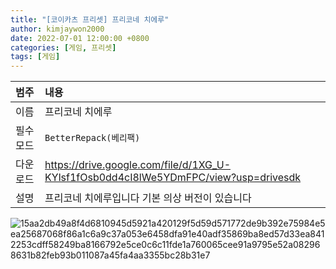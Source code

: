 ```yaml
---
title: "[코이카츠 프리셋] 프리코네 치에루"
author: kimjaywon2000
date: 2022-07-01 12:00:00 +0800
categories: [게임, 프리셋]
tags: [게임]
---
```


| 범주             | 내용            |
|:----------------|:---------------|
| 이름             | 프리코네 치에루 |
| 필수 모드         | `BetterRepack(베리팩)`       |
| 다운로드          | <https://drive.google.com/file/d/1XG_U-KYlsf1fOsb0dd4cI8lWe5YDmFPC/view?usp=drivesdk> |
| 설명             | 프리코네 치에루입니다 기본 의상 버전이 있습니다   |

![15aa2db49a8f4d6810945d5921a420129f5d59d571772de9b392e75984e5ea25687068f86a1c6a9c37a053e6458dfa91e40adf35869ba8ed57d33ea8412253cdff58249ba8166792e5ce0c6c11fde1a760065cee91a9795e52a082968631b82feb93b011087a45fa4aa3355bc28b31e7](https://user-images.githubusercontent.com/76558033/176997255-7ae05ef2-77e6-4791-b166-c669c0ce1082.png)
